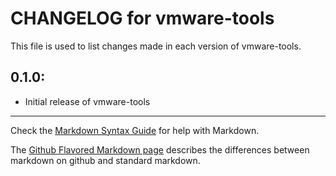 # CHANGELOG for vmware-tools

This file is used to list changes made in each version of vmware-tools.

## 0.1.0:

* Initial release of vmware-tools

- - -
Check the [Markdown Syntax Guide](http://daringfireball.net/projects/markdown/syntax) for help with Markdown.

The [Github Flavored Markdown page](http://github.github.com/github-flavored-markdown/) describes the differences between markdown on github and standard markdown.
